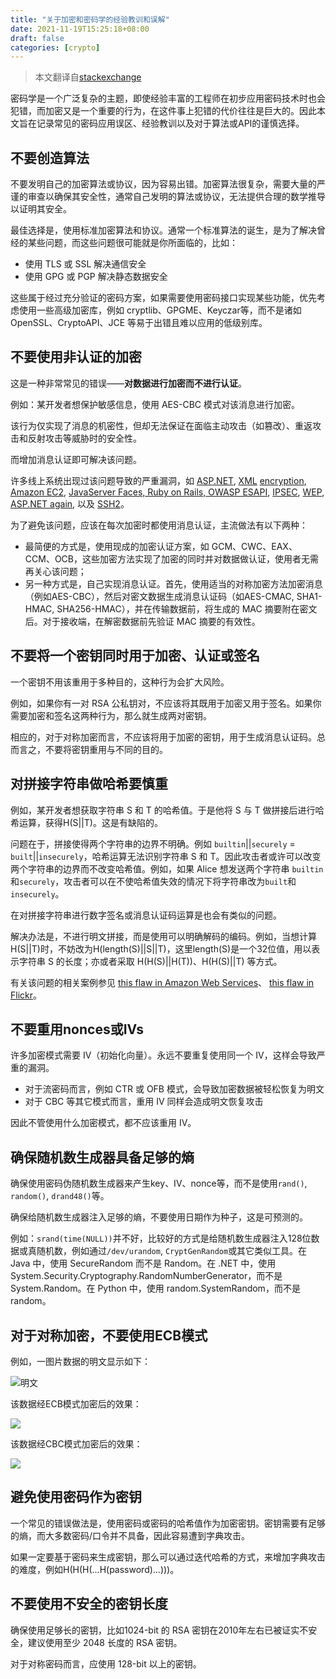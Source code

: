 ```yaml
---
title: "关于加密和密码学的经验教训和误解"
date: 2021-11-19T15:25:18+08:00
draft: false
categories: [crypto]
---
```


> 本文翻译自[stackexchange](https://security.stackexchange.com/questions/2202/lessons-learned-and-misconceptions-regarding-encryption-and-cryptology)

密码学是一个广泛复杂的主题，即使经验丰富的工程师在初步应用密码技术时也会犯错，而加密又是一个重要的行为，在这件事上犯错的代价往往是巨大的。因此本文旨在记录常见的密码应用误区、经验教训以及对于算法或API的谨慎选择。

## 不要创造算法

不要发明自己的加密算法或协议，因为容易出错。加密算法很复杂，需要大量的严谨的审查以确保其安全性，通常自己发明的算法或协议，无法提供合理的数学推导以证明其安全。

最佳选择是，使用标准加密算法和协议。通常一个标准算法的诞生，是为了解决曾经的某些问题，而这些问题很可能就是你所面临的，比如：

- 使用 TLS 或 SSL 解决通信安全
- 使用 GPG 或 PGP 解决静态数据安全

这些属于经过充分验证的密码方案，如果需要使用密码接口实现某些功能，优先考虑使用一些高级加密库，例如 cryptlib、GPGME、Keyczar等，而不是诸如 OpenSSL、CryptoAPI、JCE 等易于出错且难以应用的低级别库。

## 不要使用非认证的加密

这是一种非常常见的错误——**对数据进行加密而不进行认证**。

例如：某开发者想保护敏感信息，使用 AES-CBC 模式对该消息进行加密。

该行为仅实现了消息的机密性，但却无法保证在面临主动攻击（如篡改）、重返攻击和反射攻击等威胁时的安全性。

而增加消息认证即可解决该问题。

许多线上系统出现过该问题导致的严重漏洞，如 [ASP.NET](http://netifera.com/research/poet/ieee-aspnetcrypto.pdf), [XML](https://crypto.stackexchange.com/q/1066/351) [encryption](https://crypto.stackexchange.com/q/1042/351), [Amazon EC2](http://www.informationweek.com/news/security/vulnerabilities/231901532), [JavaServer Faces, Ruby on Rails, OWASP ESAPI](http://usenix.org/events/woot10/tech/full_papers/Rizzo.pdf), [IPSEC](http://www.cs.columbia.edu/~smb/papers/badesp.ps), [WEP](http://www.cs.berkeley.edu/~daw/papers/wep-mob01.pdf), [ASP.NET again](https://www.trustwave.com/spiderlabs/advisories/TWSL2010-001.txt), 以及 [SSH2](http://lasecwww.epfl.ch/pub/lasec/doc/Vau02a.ps)。

为了避免该问题，应该在每次加密时都使用消息认证，主流做法有以下两种：

- 最简便的方式是，使用现成的加密认证方案，如 GCM、CWC、EAX、CCM、OCB，这些加密方法实现了加密的同时并对数据做认证，使用者无需再关心该问题；
- 另一种方式是，自己实现消息认证。首先，使用适当的对称加密方法加密消息（例如AES-CBC），然后对密文数据生成消息认证码（如AES-CMAC, SHA1-HMAC, SHA256-HMAC），并在传输数据前，将生成的 MAC 摘要附在密文后。对于接收端，在解密数据前先验证 MAC 摘要的有效性。

## 不要将一个密钥同时用于加密、认证或签名

一个密钥不用该重用于多种目的，这种行为会扩大风险。

例如，如果你有一对 RSA 公私钥对，不应该将其既用于加密又用于签名。如果你需要加密和签名这两种行为，那么就生成两对密钥。

相应的，对于对称加密而言，不应该将用于加密的密钥，用于生成消息认证码。总而言之，不要将密钥重用与不同的目的。

## 对拼接字符串做哈希要慎重

例如，某开发者想获取字符串 S 和 T 的哈希值。于是他将 S 与 T 做拼接后进行哈希运算，获得H(S||T)。这是有缺陷的。

问题在于，拼接使得两个字符串的边界不明确。例如 ``builtin``||``securely`` = ``built``||``insecurely``，哈希运算无法识别字符串 S 和 T。因此攻击者或许可以改变两个字符串的边界而不改变哈希值。例如，如果 Alice 想发送两个字符串 ``builtin ``和``securely``，攻击者可以在不使哈希值失效的情况下将字符串改为``built``和``insecurely``。

在对拼接字符串进行数字签名或消息认证码运算是也会有类似的问题。

解决办法是，不进行明文拼接，而是使用可以明确解码的编码。例如，当想计算H(S||T)时，不妨改为H(length(S)||S||T)，这里length(S)是一个32位值，用以表示字符串 S 的长度；亦或者采取 H(H(S)||H(T))、H(H(S)||T) 等方式。

有关该问题的相关案例参见 [this flaw in Amazon Web Services](http://rdist.root.org/2009/05/20/amazon-web-services-signature-vulnerability/)、 [this flaw in Flickr](http://netifera.com/research/flickr_api_signature_forgery.pdf)。

## 不要重用nonces或IVs

许多加密模式需要 IV（初始化向量）。永远不要重复使用同一个 IV，这样会导致严重的漏洞。

- 对于流密码而言，例如 CTR 或 OFB 模式，会导致加密数据被轻松恢复为明文
- 对于 CBC 等其它模式而言，重用 IV 同样会造成明文恢复攻击

因此不管使用什么加密模式，都不应该重用 IV。

## 确保随机数生成器具备足够的熵

确保使用密码伪随机数生成器来产生key、IV、nonce等，而不是使用``rand()``, ``random()``, ``drand48()``等。

确保给随机数生成器注入足够的熵，不要使用日期作为种子，这是可预测的。

例如：``srand(time(NULL))``并不好，比较好的方式是给随机数生成器注入128位数据或真随机数，例如通过``/dev/urandom``, ``CryptGenRandom``或其它类似工具。在 Java 中，使用 SecureRandom 而不是 Random。在 .NET 中，使用 System.Security.Cryptography.RandomNumberGenerator，而不是 System.Random。在 Python 中，使用 random.SystemRandom，而不是 random。

## 对于对称加密，不要使用ECB模式

例如，一图片数据的明文显示如下：

![明文](https://upload.wikimedia.org/wikipedia/commons/5/56/Tux.jpg)

该数据经ECB模式加密后的效果：

![](https://upload.wikimedia.org/wikipedia/commons/f/f0/Tux_ecb.jpg)

该数据经CBC模式加密后的效果：

![](https://upload.wikimedia.org/wikipedia/commons/a/a0/Tux_secure.jpg)

## 避免使用密码作为密钥

一个常见的错误做法是，使用密码或密码的哈希值作为加密密钥。密钥需要有足够的熵，而大多数密码/口令并不具备，因此容易遭到字典攻击。

如果一定要基于密码来生成密钥，那么可以通过迭代哈希的方式，来增加字典攻击的难度，例如H(H(H(...H(password)...)))。

## 不要使用不安全的密钥长度

确保使用足够长的密钥，比如1024-bit 的 RSA 密钥在2010年左右已被证实不安全，建议使用至少 2048 长度的 RSA 密钥。

对于对称密码而言，应使用 128-bit 以上的密钥。




